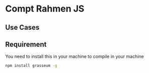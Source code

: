 # Compt Rahmen JS
## Use Cases

## Requirement
You need to install this in your machine to compile in your machine
```bash
npm install grasseum -g
```
